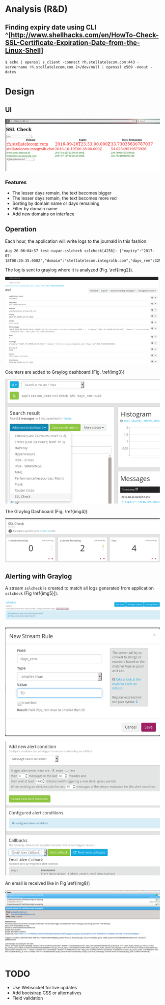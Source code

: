 # Analysis (R&D)
## Finding expiry date using CLI ^[http://www.shellhacks.com/en/HowTo-Check-SSL-Certificate-Expiration-Date-from-the-Linux-Shell]

```
$ echo | openssl s_client -connect rh.stellatelecom.com:443 -servername rh.stellatelecom.com 2>/dev/null | openssl x509 -noout -dates

```

# Design
## UI

![Main Interface](./img/dashboard.png)

### Features

- The lesser days remain, the text becomes bigger
- The lesser days remain, the text becomes more red
- Sorting by domain name or days remaining
- Filter by domain name
- Add new domains on interface

## Operation

Each hour, the application will write logs to the journald in this fashion

```
Aug 26 06:04:57 test-nayar-sslcheck sslcheck[4258]: {"expiry":"2017-07-18T00:20:35.000Z","domain":"stellatelecom.integralb.com","days_rem":325.7608539930556}
```

The log is sent to graylog where it is analyzed (Fig. \ref{img2}).

![Viewing a log on Graylog\label{img2}](./img/graylogdomain.png)

Counters are added to Graylog dashboard (Fig. \ref{img3})

![Adding a counter on Graylog dashboard\label{img3}](./img/addcounter.png)

The Graylog Dashboard (Fig. \ref{img4})

![Graylog dashboard\label{img4}](./img/graylogdashboard.png)

## Alerting with Graylog

A stream `sslcheck` is created to match all logs generated from application `sslcheck` (Fig \ref{img5}]).

![Graylog stream\label{img5}](./img/graylogstream.png)

![Graylog stream\label{img6}](./img/addnewalertcondition1.png)

![Adding alerts\label{img7}](./img/addnewalertcondition.png)

An email is received like in Fig \ref{img8})

![Graylog Email\label{img8}](./img/email.png)

# TODO

- Use Websocket for live updates
- Add bootstrap CSS or alternatives
- Field validation